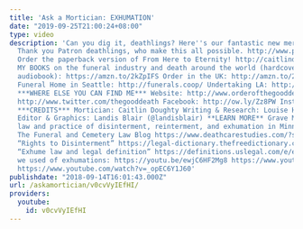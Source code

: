 ```yaml
---
title: 'Ask a Mortician: EXHUMATION'
date: "2019-09-25T21:00:24+08:00"
type: video
description: 'Can you dig it, deathlings? Here''s our fantastic new merch! https://www.thegooddeath.store
  Thank you Patron deathlings, who make this all possible. http://www.patreon.com/thegooddeath
  Order the paperback version of From Here to Eternity! http://caitlindoughty.com/books/from-here-to-eternity
  MY BOOKS on the funeral industry and death around the world (hardcover, ebook, or
  audiobook): https://amzn.to/2kZpIFS Order in the UK: http://amzn.to/2x2Z2aL Co-Op
  Funeral Home in Seattle: http://funerals.coop/ Undertaking LA: http://www.undertakingla.com
  ***WHERE ELSE YOU CAN FIND ME*** Website: http://www.orderofthegooddeath.com Twitter:
  http://www.twitter.com/thegooddeath Facebook: http://ow.ly/Zz8PW Instagram: http://www.instagram.com/thegooddeath
  ***CREDITS*** Mortician: Caitlin Doughty Writing & Research: Louise Hung (@LouiseHung1)
  Editor & Graphics: Landis Blair (@landisblair) **LEARN MORE** Grave Matters: The
  law and practice of disinterment, reinterment, and exhumation in Minnesota http://mnbenchbar.com/2017/06/grave-matters/
  The Funeral and Cemetery Law Blog https://www.deathcarestudies.com/?s=exhumation
  “Rights to Disinterment” https://legal-dictionary.thefreedictionary.com/Rights+to+Disinterment
  “Exhume law and legal definition” https://definitions.uslegal.com/e/exhume/ Clips
  we used of exhumations: https://youtu.be/ewjC6HF2Mg8 https://www.youtube.com/watch?v=e6gJ3bDDAaE
  https://www.youtube.com/watch?v=_opEC6Y1J60'
publishdate: "2018-09-14T16:01:43.000Z"
url: /askamortician/v0cvVyIEfHI/
providers:
  youtube:
    id: v0cvVyIEfHI
---
```

